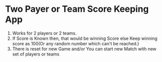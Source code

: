 # Two Payer or Team Score Keeping App
1. Works for 2 players or 2 teams.
2. If Score is Known then, that would be winning Score else Keep winning score as 100(Or any random number which can't be reached.)
3. There is reset for new Game and/or You can start new Match with new set of players or teams
